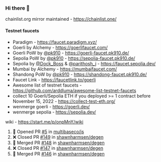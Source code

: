 ### Hi there 👋

chainlist.org mirror maintained - https://chainlist.one/

#### Testnet faucets
- Paradigm - https://faucet.paradigm.xyz/
- Goerli by Alchemy - https://goerlifaucet.com/
- Goerli PoW by [@pk910](https://github.com/pk910/PoWFaucet) - https://goerli-faucet.pk910.de/
- Sepolia PoW by [@pk910](https://github.com/pk910/PoWFaucet) - https://sepolia-faucet.pk910.de/
- Sepolia by [@Dock_Boss](https://twitter.com/Dock_Boss) & [@parithosh_j](https://twitter.com/parithosh_j) - https://faucet.sepolia.dev/
- Mumbai by Alchemy - https://mumbaifaucet.com/
- Shandong PoW by [@pk910](https://github.com/pk910/PoWFaucet) - https://shandong-faucet.pk910.de/ 
- Faucet Link - https://faucetlink.to/goerli
- Awesome list of testnet faucets - https://github.com/arddluma/awesome-list-testnet-faucets
- collect 10 Goerli/Sepolia ETH if you deployed >= 1 contract before November 15, 2022 - https://collect-test-eth.org/
- wenmerge goerli - https://goerli.dev/
- wenmerge sepolia - https://sepolia.dev/ 

wiki - https://start.me/p/onpMnY/wiki

<!--START_SECTION:activity-->
1. 💪 Opened PR [#5](https://github.com/multibaseco/js/pull/5) in [multibaseco/js](https://github.com/multibaseco/js)
2. ❌ Closed PR [#149](https://github.com/shawnharmsen/degen/pull/149) in [shawnharmsen/degen](https://github.com/shawnharmsen/degen)
3. 🎉 Merged PR [#148](https://github.com/shawnharmsen/degen/pull/148) in [shawnharmsen/degen](https://github.com/shawnharmsen/degen)
4. ❌ Closed PR [#147](https://github.com/shawnharmsen/degen/pull/147) in [shawnharmsen/degen](https://github.com/shawnharmsen/degen)
5. 🎉 Merged PR [#146](https://github.com/shawnharmsen/degen/pull/146) in [shawnharmsen/degen](https://github.com/shawnharmsen/degen)
<!--END_SECTION:activity-->
